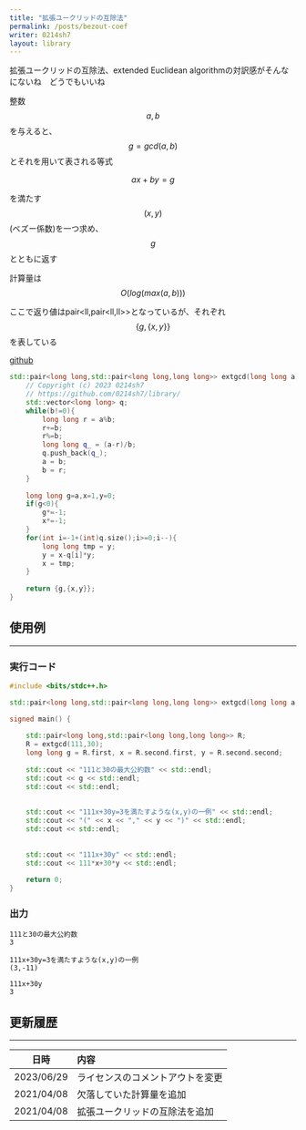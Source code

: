 ```yaml
---
title: "拡張ユークリッドの互除法"
permalink: /posts/bezout-coef
writer: 0214sh7
layout: library
---
```


拡張ユークリッドの互除法、extended Euclidean algorithmの対訳感がそんなにないね　どうでもいいね

整数$$a,b$$を与えると、$$g=gcd(a,b)$$とそれを用いて表される等式

$$ax+by=g$$

を満たす$$(x,y)$$(ベズー係数)を一つ求め、$$g$$とともに返す

計算量は$$O(log(max(a,b)))$$

ここで返り値はpair<ll,pair<ll,ll>>となっているが、それぞれ$$ \{g,\{x,y\}\} $$を表している

[github](https://github.com/0214sh7/procon-library/blob/master/math/extended%20Euclidean%20algorithm.cpp)

```cpp
std::pair<long long,std::pair<long long,long long>> extgcd(long long a,long long b){
    // Copyright (c) 2023 0214sh7
    // https://github.com/0214sh7/library/
    std::vector<long long> q;
    while(b!=0){
        long long r = a%b;
        r+=b;
        r%=b;
        long long q_ = (a-r)/b;
        q.push_back(q_);
        a = b;
        b = r;
    }
    
    long long g=a,x=1,y=0;
    if(g<0){
        g*=-1;
        x*=-1;
    }
    for(int i=-1+(int)q.size();i>=0;i--){
        long long tmp = y;
        y = x-q[i]*y;
        x = tmp;
    }
    
    return {g,{x,y}};
}
```

## 使用例
***

### 実行コード
```cpp
#include <bits/stdc++.h>

std::pair<long long,std::pair<long long,long long>> extgcd(long long a,long long b){/*省略*/}

signed main() {
    
    std::pair<long long,std::pair<long long,long long>> R;
    R = extgcd(111,30);
    long long g = R.first, x = R.second.first, y = R.second.second;
    
    std::cout << "111と30の最大公約数" << std::endl;
    std::cout << g << std::endl;
    std::cout << std::endl;
    
    
    std::cout << "111x+30y=3を満たすような(x,y)の一例" << std::endl;
    std::cout << "(" << x << "," << y << ")" << std::endl;
    std::cout << std::endl;
    
    
    std::cout << "111x+30y" << std::endl;
    std::cout << 111*x+30*y << std::endl;
    
    return 0;
}
```

### 出力
```
111と30の最大公約数
3

111x+30y=3を満たすような(x,y)の一例
(3,-11)

111x+30y
3
```


## 更新履歴
***

| 日時 | 内容 |
| :---: | :--- |
| 2023/06/29 | ライセンスのコメントアウトを変更 |
| 2021/04/08 | 欠落していた計算量を追加 |
| 2021/04/08 | 拡張ユークリッドの互除法を追加 |